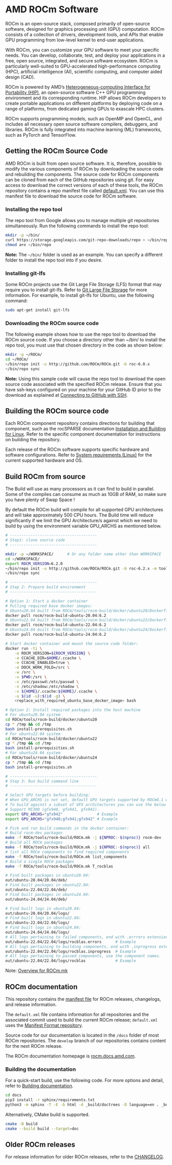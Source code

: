 # AMD ROCm Software

ROCm is an open-source stack, composed primarily of open-source software, designed for graphics
processing unit (GPU) computation. ROCm consists of a collection of drivers, development tools, and
APIs that enable GPU programming from low-level kernel to end-user applications.

With ROCm, you can customize your GPU software to meet your specific needs. You can develop,
collaborate, test, and deploy your applications in a free, open source, integrated, and secure software
ecosystem. ROCm is particularly well-suited to GPU-accelerated high-performance computing (HPC),
artificial intelligence (AI), scientific computing, and computer aided design (CAD).

ROCm is powered by AMD’s
[Heterogeneous-computing Interface for Portability (HIP)](https://github.com/ROCm/HIP),
an open-source software C++ GPU programming environment and its corresponding runtime. HIP
allows ROCm developers to create portable applications on different platforms by deploying code on a
range of platforms, from dedicated gaming GPUs to exascale HPC clusters.

ROCm supports programming models, such as OpenMP and OpenCL, and includes all necessary open
source software compilers, debuggers, and libraries. ROCm is fully integrated into machine learning
(ML) frameworks, such as PyTorch and TensorFlow.

## Getting the ROCm Source Code

AMD ROCm is built from open source software. It is, therefore, possible to modify the various components of ROCm by downloading the source code and rebuilding the components. The source code for ROCm components can be cloned from each of the GitHub repositories using git.  For easy access to download the correct versions of each of these tools, the ROCm repository contains a repo manifest file called [default.xml](./default.xml). You can use this manifest file to download the source code for ROCm software.

### Installing the repo tool

The repo tool from Google allows you to manage multiple git repositories simultaneously. Run the following commands to install the repo tool:

```bash
mkdir -p ~/bin/
curl https://storage.googleapis.com/git-repo-downloads/repo > ~/bin/repo
chmod a+x ~/bin/repo
```

**Note:** The ```~/bin/``` folder is used as an example. You can specify a different folder to install the repo tool into if you desire.

### Installing git-lfs

Some ROCm projects use the Git Large File Storage (LFS) format that may require you to install git-lfs. Refer to [Git Large File Storage](https://github.com/git-lfs/git-lfs/blob/main/INSTALLING.md) for more information. For example, to install git-lfs for Ubuntu, use the following command:

```bash
sudo apt-get install git-lfs
```

### Downloading the ROCm source code

The following example shows how to use the repo tool to download the ROCm source code. If you choose a directory other than ~/bin/ to install the repo tool, you must use that chosen directory in the code as shown below:

```bash
mkdir -p ~/ROCm/
cd ~/ROCm/
~/bin/repo init -u http://github.com/ROCm/ROCm.git -b roc-6.0.x
~/bin/repo sync
```

**Note:** Using this sample code will cause the repo tool to download the open source code associated with the specified ROCm release. Ensure that you have ssh-keys configured on your machine for your GitHub ID prior to the download as explained at [Connecting to GitHub with SSH](https://docs.github.com/en/authentication/connecting-to-github-with-ssh).

## Building the ROCm source code

Each ROCm component repository contains directions for building that component, such as the rocSPARSE documentation [Installation and Building for Linux](https://rocm.docs.amd.com/projects/rocSPARSE/en/latest/install/Linux_Install_Guide.html). Refer to the specific component documentation for instructions on building the repository.

Each release of the ROCm software supports specific hardware and software configurations. Refer to [System requirements (Linux)](https://rocm.docs.amd.com/projects/install-on-linux/en/latest/reference/system-requirements.html) for the current supported hardware and OS.

## Build ROCm from source

The Build will use as many processors as it can find to build in parallel. Some of the compiles can consume as much as 10GB of RAM, so make sure you have plenty of Swap Space !

By default the ROCm build will compile for all supported GPU architectures and will take approximately 500 CPU hours.
The Build time will reduce significantly if we limit the GPU Architecture/s against which we need to build by using the environment variable GPU_ARCHS as mentioned below.

```bash
# --------------------------------------
# Step1: clone source code
# --------------------------------------

mkdir -p ~/WORKSPACE/      # Or any folder name other than WORKSPACE
cd ~/WORKSPACE/
export ROCM_VERSION=6.2.0   
~/bin/repo init -u http://github.com/ROCm/ROCm.git -b roc-6.2.x -m tools/rocm-build/rocm-${ROCM_VERSION}.xml
~/bin/repo sync

# --------------------------------------
# Step 2: Prepare build environment
# --------------------------------------

# Option 1: Start a docker container
# Pulling required base docker images:
# Ubuntu20.04 built from ROCm/tools/rocm-build/docker/ubuntu20/Dockerfile
docker pull rocm/rocm-build-ubuntu-20.04:6.2
# Ubuntu22.04 built from ROCm/tools/rocm-build/docker/ubuntu22/Dockerfile
docker pull rocm/rocm-build-ubuntu-22.04:6.2
# Ubuntu24.04 built from ROCm/tools/rocm-build/docker/ubuntu24/Dockerfile
docker pull rocm/rocm-build-ubuntu-24.04:6.2

# Start docker container and mount the source code folder:
docker run -ti \
    -e ROCM_VERSION=${ROCM_VERSION} \
    -e CCACHE_DIR=$HOME/.ccache \
    -e CCACHE_ENABLED=true \
    -e DOCK_WORK_FOLD=/src \
    -w /src \
    -v $PWD:/src \
    -v /etc/passwd:/etc/passwd \
    -v /etc/shadow:/etc/shadow \
    -v ${HOME}/.ccache:${HOME}/.ccache \
    -u $(id -u):$(id -g) \
    <replace_with_required_ubuntu_base_docker_image> bash

# Option 2: Install required packages into the host machine
# For ubuntu20.04 system
cd ROCm/tools/rocm-build/docker/ubuntu20
cp * /tmp && cd /tmp
bash install-prerequisites.sh
# For ubuntu22.04 system
cd ROCm/tools/rocm-build/docker/ubuntu22
cp * /tmp && cd /tmp
bash install-prerequisities.sh
# For ubuntu24.04 system
cd ROCm/tools/rocm-build/docker/ubuntu24
cp * /tmp && cd /tmp
bash install-prerequisites.sh

# --------------------------------------
# Step 3: Run build command line
# --------------------------------------

# Select GPU targets before building:
# When GPU_ARCHS is not set, default GPU targets supported by ROCm6.1 will be used.
# To build against a subset of GFX architectures you can use the below env variable.
# Support MI300 (gfx940, gfx941, gfx942).
export GPU_ARCHS="gfx942"               # Example
export GPU_ARCHS="gfx940;gfx941;gfx942" # Example

# Pick and run build commands in the docker container:
# Build rocm-dev packages
make -f ROCm/tools/rocm-build/ROCm.mk -j ${NPROC:-$(nproc)} rocm-dev
# Build all ROCm packages
make -f ROCm/tools/rocm-build/ROCm.mk -j ${NPROC:-$(nproc)} all
# list all ROCm components to find required components
make -f ROCm/tools/rocm-build/ROCm.mk list_components
# Build a single ROCm packages
make -f ROCm/tools/rocm-build/ROCm.mk T_rocblas

# Find built packages in ubuntu20.04:
out/ubuntu-20.04/20.04/deb/
# Find built packages in ubuntu22.04:
out/ubuntu-22.04/22.04/deb/
# Find built packages in ubuntu24.04:
out/ubuntu-24.04/24.04/deb/

# Find built logs in ubuntu20.04:
out/ubuntu-20.04/20.04/logs/
# Find built logs in ubuntu22.04:
out/ubuntu-22.04/22.04/logs/
# Find built logs in ubuntu24.04:
out/ubuntu-24.04/24.04/logs/
# All logs pertaining to failed components, end with .errrors extension.
out/ubuntu-22.04/22.04/logs/rocblas.errors      # Example
# All logs pertaining to building components, end with .inprogress extension.
out/ubuntu-22.04/22.04/logs/rocblas.inprogress  # Example
# All logs pertaining to passed components, use the component names.
out/ubuntu-22.04/22.04/logs/rocblas             # Example
```

Note: [Overview for ROCm.mk](tools/rocm-build/README.md)

## ROCm documentation

This repository contains the [manifest file](https://gerrit.googlesource.com/git-repo/+/HEAD/docs/manifest-format.md)
for ROCm releases, changelogs, and release information.

The `default.xml` file contains information for all repositories and the associated commit used to build
the current ROCm release; `default.xml` uses the [Manifest Format repository](https://gerrit.googlesource.com/git-repo/).

Source code for our documentation is located in the `/docs` folder of most ROCm repositories. The
`develop` branch of our repositories contains content for the next ROCm release.

The ROCm documentation homepage is [rocm.docs.amd.com](https://rocm.docs.amd.com).

### Building the documentation

For a quick-start build, use the following code. For more options and detail, refer to
[Building documentation](./docs/contribute/building.md).

```bash
cd docs
pip3 install -r sphinx/requirements.txt
python3 -m sphinx -T -E -b html -d _build/doctrees -D language=en . _build/html
```

Alternatively, CMake build is supported.

```bash
cmake -B build
cmake --build build --target=doc
```

## Older ROCm releases

For release information for older ROCm releases, refer to the
[CHANGELOG](./CHANGELOG.md).
